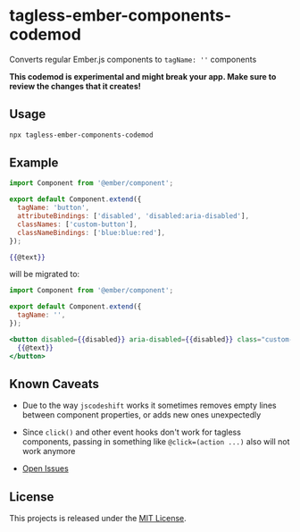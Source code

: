 tagless-ember-components-codemod
==============================================================================

Converts regular Ember.js components to `tagName: ''` components

**This codemod is experimental and might break your app. Make sure to
review the changes that it creates!**


Usage
------------------------------------------------------------------------------

```bash
npx tagless-ember-components-codemod
```


Example
------------------------------------------------------------------------------

```js
import Component from '@ember/component';

export default Component.extend({
  tagName: 'button',
  attributeBindings: ['disabled', 'disabled:aria-disabled'],
  classNames: ['custom-button'],
  classNameBindings: ['blue:blue:red'],
});
```

```hbs
{{@text}}
```

will be migrated to:

```js
import Component from '@ember/component';

export default Component.extend({
  tagName: '',
});
```

```hbs
<button disabled={{disabled}} aria-disabled={{disabled}} class="custom-button {{if this.blue "blue" "red"}}">
  {{@text}}
</button>
```


Known Caveats
------------------------------------------------------------------------------

- Due to the way `jscodeshift` works it sometimes removes empty lines between
  component properties, or adds new ones unexpectedly

- Since `click()` and other event hooks don't work for tagless components,
  passing in something like `@click=(action ...)` also will not work anymore

- [Open Issues](https://github.com/ember-codemods/tagless-ember-components-codemod/issues)


License
------------------------------------------------------------------------------

This projects is released under the [MIT License](LICENSE.md).

